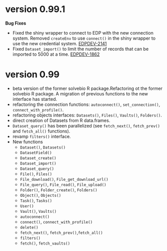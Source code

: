 # version 0.99.1

**Bug Fixes**

* Fixed the shiny wrapper to connect to EDP with the new connection system. Removed `createEnv` to use `connect()` in the shiny wrapper to use the new credential system. [EDPDEV-2141](https://precisionformedicine.atlassian.net/browse/EDPDEV-2141)
* Fixed `Dataset_import()` to limit the number of records that can be imported to 5000 at a time. [EDPDEV-1862](https://precisionformedicine.atlassian.net/browse/EDPDEV-1862)

# version 0.99

* beta version of the former solvebio R package.Refactoring ot the former solvebio R package.
A migration of previous functions to the new interface has started.
* refactoring the connection functions: `autoconnect()`, `set_connection()`, `connect_with_profile()`.
* refactoring objects interfaces: `Datasets()`, `Files()`, `Vaults()`, `Folders()`.
* direct creation of Datasets from R data.frames.
* `Dataset_query()` has been parallelized (see `fetch_next()`, `fetch_prev()` and `fetch_all()` functions). 
* revamp `filters()` interface.
* New functions
    * `Dataset()`, `Datasets()`
    * `DatasetField()`
    * `Dataset_create()`
    * `Dataset_import()`
    * `Dataset_query()`
    * `File()`, `Files()`
    * `File_download()`, `File_get_download_url()`
    * `File_query()`, `File_read()`, `File_upload()`
    * `Folder()`, `Folder_create()`, `Folders()` 
    * `Object()`, `Objects()`
    * `Task()`, `Tasks()`
    * `User()`
    * `Vault()`, `Vaults()`
    * `autoconnect()`
    * `connect()`, `connect_with_profile()`
    * `delete()`
    * `fetch_next()`, `fetch_prev()`,`fetch_all()`
    * `filters()`
    * `fetch()`, `fetch_vaults()` 
